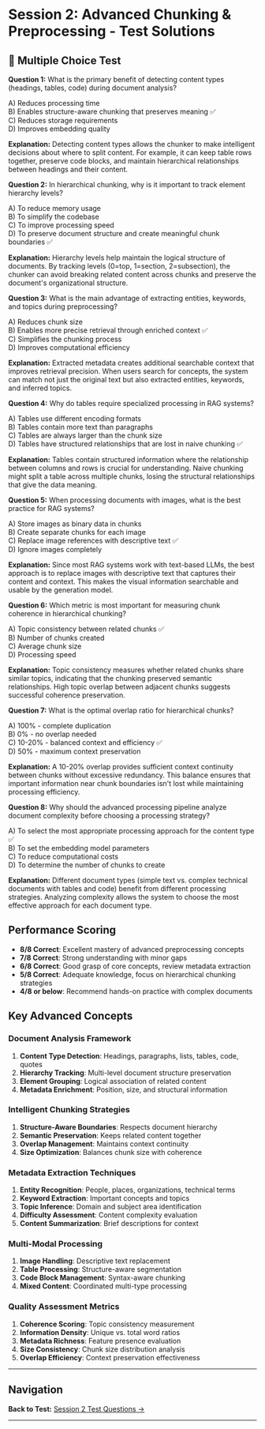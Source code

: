 # Session 2: Advanced Chunking & Preprocessing - Test Solutions

## 📝 Multiple Choice Test

**Question 1:** What is the primary benefit of detecting content types (headings, tables, code) during document analysis?  

A) Reduces processing time  
B) Enables structure-aware chunking that preserves meaning ✅  
C) Reduces storage requirements  
D) Improves embedding quality  

**Explanation:** Detecting content types allows the chunker to make intelligent decisions about where to split content. For example, it can keep table rows together, preserve code blocks, and maintain hierarchical relationships between headings and their content.

**Question 2:** In hierarchical chunking, why is it important to track element hierarchy levels?  

A) To reduce memory usage  
B) To simplify the codebase  
C) To improve processing speed  
D) To preserve document structure and create meaningful chunk boundaries ✅  

**Explanation:** Hierarchy levels help maintain the logical structure of documents. By tracking levels (0=top, 1=section, 2=subsection), the chunker can avoid breaking related content across chunks and preserve the document's organizational structure.

**Question 3:** What is the main advantage of extracting entities, keywords, and topics during preprocessing?  

A) Reduces chunk size  
B) Enables more precise retrieval through enriched context ✅  
C) Simplifies the chunking process  
D) Improves computational efficiency  

**Explanation:** Extracted metadata creates additional searchable context that improves retrieval precision. When users search for concepts, the system can match not just the original text but also extracted entities, keywords, and inferred topics.

**Question 4:** Why do tables require specialized processing in RAG systems?  

A) Tables use different encoding formats  
B) Tables contain more text than paragraphs  
C) Tables are always larger than the chunk size  
D) Tables have structured relationships that are lost in naive chunking ✅  

**Explanation:** Tables contain structured information where the relationship between columns and rows is crucial for understanding. Naive chunking might split a table across multiple chunks, losing the structural relationships that give the data meaning.

**Question 5:** When processing documents with images, what is the best practice for RAG systems?  

A) Store images as binary data in chunks  
B) Create separate chunks for each image  
C) Replace image references with descriptive text ✅  
D) Ignore images completely  

**Explanation:** Since most RAG systems work with text-based LLMs, the best approach is to replace images with descriptive text that captures their content and context. This makes the visual information searchable and usable by the generation model.

**Question 6:** Which metric is most important for measuring chunk coherence in hierarchical chunking?  

A) Topic consistency between related chunks ✅  
B) Number of chunks created  
C) Average chunk size  
D) Processing speed  

**Explanation:** Topic consistency measures whether related chunks share similar topics, indicating that the chunking preserved semantic relationships. High topic overlap between adjacent chunks suggests successful coherence preservation.

**Question 7:** What is the optimal overlap ratio for hierarchical chunks?  

A) 100% - complete duplication  
B) 0% - no overlap needed  
C) 10-20% - balanced context and efficiency ✅  
D) 50% - maximum context preservation  

**Explanation:** A 10-20% overlap provides sufficient context continuity between chunks without excessive redundancy. This balance ensures that important information near chunk boundaries isn't lost while maintaining processing efficiency.

**Question 8:** Why should the advanced processing pipeline analyze document complexity before choosing a processing strategy?  

A) To select the most appropriate processing approach for the content type ✅  
B) To set the embedding model parameters  
C) To reduce computational costs  
D) To determine the number of chunks to create  

**Explanation:** Different document types (simple text vs. complex technical documents with tables and code) benefit from different processing strategies. Analyzing complexity allows the system to choose the most effective approach for each document type.

## Performance Scoring

- **8/8 Correct**: Excellent mastery of advanced preprocessing concepts  
- **7/8 Correct**: Strong understanding with minor gaps  
- **6/8 Correct**: Good grasp of core concepts, review metadata extraction  
- **5/8 Correct**: Adequate knowledge, focus on hierarchical chunking strategies  
- **4/8 or below**: Recommend hands-on practice with complex documents  

## Key Advanced Concepts

### Document Analysis Framework

1. **Content Type Detection**: Headings, paragraphs, lists, tables, code, quotes  
2. **Hierarchy Tracking**: Multi-level document structure preservation  
3. **Element Grouping**: Logical association of related content  
4. **Metadata Enrichment**: Position, size, and structural information  

### Intelligent Chunking Strategies

1. **Structure-Aware Boundaries**: Respects document hierarchy  
2. **Semantic Preservation**: Keeps related content together  
3. **Overlap Management**: Maintains context continuity  
4. **Size Optimization**: Balances chunk size with coherence  

### Metadata Extraction Techniques

1. **Entity Recognition**: People, places, organizations, technical terms  
2. **Keyword Extraction**: Important concepts and topics  
3. **Topic Inference**: Domain and subject area identification  
4. **Difficulty Assessment**: Content complexity evaluation  
5. **Content Summarization**: Brief descriptions for context  

### Multi-Modal Processing

1. **Image Handling**: Descriptive text replacement  
2. **Table Processing**: Structure-aware segmentation  
3. **Code Block Management**: Syntax-aware chunking  
4. **Mixed Content**: Coordinated multi-type processing  

### Quality Assessment Metrics

1. **Coherence Scoring**: Topic consistency measurement  
2. **Information Density**: Unique vs. total word ratios  
3. **Metadata Richness**: Feature presence evaluation  
4. **Size Consistency**: Chunk size distribution analysis  
5. **Overlap Efficiency**: Context preservation effectiveness
---

## Navigation

**Back to Test:** [Session 2 Test Questions →](Session2_*.md#multiple-choice-test)

---
